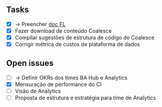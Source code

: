 ## Tasks
- [x] &rarr; Preencher [doc FL](https://docs.google.com/document/d/1p5tPbSJyxGonsFsnRwROIOFCKbHGeEGO5vJeLxYJSlQ/edit#)
- [x] Fazer download de conteúdo Coalesce
- [x] Compilar sugestões de estrutura de código do Coalesce
- [x] Corrigir métrica de custos de plataforma de dados

## Open issues
- [ ] &rarr; Definir OKRs dos times BA Hub e Analytics 
- [x] Mensuração de performance do CI
- [ ] Visão de Analytics
- [ ] Proposta de estrutura e estratégia para time de Analytics